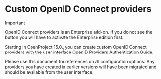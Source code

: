 # Custom OpenID Connect providers

> [!IMPORTANT]
> OpenID Connect providers is an Enterprise add-on. If you do not see the button you will have to activate the Enterprise edition first.

Starting in OpenProject 15.0., you can create custom OpenID Connect providers with the user interface [OpenID Providers Authentication Guide](../../../system-admin-guide/authentication/openid-providers/). 

Please use this document for references on all configuration options. Any providers you have created in earlier versions will have been migrated and should be available from the user interface.

